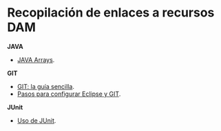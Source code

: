 # Recopilación de enlaces a recursos DAM

**JAVA**

 - [JAVA Arrays](https://alvinalexander.com/java/java-string-array-reference-java-5-for-loop-syntax).


**GIT**

  - [GIT: la guía sencilla](http://rogerdudler.github.io/git-guide/index.es.html).
 - [Pasos para configurar Eclipse y GIT](https://stackoverflow.com/questions/17552457/how-do-i-upload-eclipse-projects-to-github).

**JUnit**

- [Uso de JUnit](http://www.vogella.com/tutorials/JUnit/article.html).
